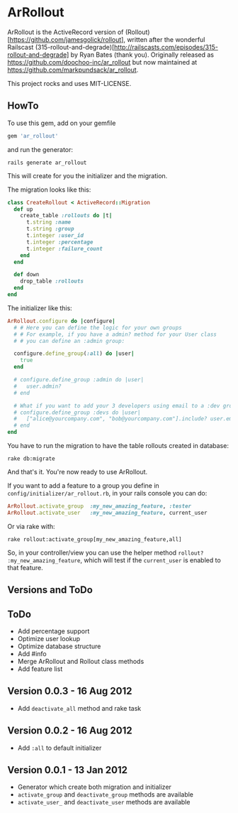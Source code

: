 # ArRollout

ArRollout is the ActiveRecord version of (Rollout)[https://github.com/jamesgolick/rollout], written
after the wonderful Railscast (315-rollout-and-degrade)[http://railscasts.com/episodes/315-rollout-and-degrade]
by Ryan Bates (thank you).
Originally released as https://github.com/doochoo-inc/ar_rollout but now maintained at https://github.com/markpundsack/ar_rollout.


This project rocks and uses MIT-LICENSE.

## HowTo

To use this gem, add on your gemfile

```ruby
gem 'ar_rollout'
```

and run the generator:

    rails generate ar_rollout

This will create for you the initializer and the migration.

The migration looks like this:

```ruby
class CreateRollout < ActiveRecord::Migration
  def up
    create_table :rollouts do |t|
      t.string :name
      t.string :group
      t.integer :user_id
      t.integer :percentage
      t.integer :failure_count
    end
  end

  def down
    drop_table :rollouts
  end
end
```

The initializer like this:

```ruby
ArRollout.configure do |configure|
  # # Here you can define the logic for your own groups
  # # For example, if you have a admin? method for your User class
  # # you can define an :admin group:

  configure.define_group(:all) do |user|
    true
  end

  # configure.define_group :admin do |user|
  #   user.admin?
  # end

  # What if you want to add your 3 developers using email to a :dev group?
  # configure.define_group :devs do |user|
  #   ["alice@yourcompany.com", "bob@yourcompany.com"].include? user.email
  # end
end
```

You have to run the migration to have the table rollouts created in database:

    rake db:migrate

And that's it. You're now ready to use ArRollout.

If you want to add a feature to a group you define in `config/initializer/ar_rollout.rb`, in your rails console
you can do:

```ruby
ArRollout.activate_group  :my_new_amazing_feature, :tester
ArRollout.activate_user   :my_new_amazing_feature, current_user
```

Or via rake with:

```
rake rollout:activate_group[my_new_amazing_feature,all]
```

So, in your controller/view you can use the helper method `rollout? :my_new_amazing_feature`, which will test if the
`current_user` is enabled to that feature.

## Versions and ToDo

## ToDo

- Add percentage support
- Optimize user lookup
- Optimize database structure
- Add #info
- Merge ArRollout and Rollout class methods
- Add feature list

## Version 0.0.3 - 16 Aug 2012
- Add `deactivate_all` method and rake task

## Version 0.0.2 - 16 Aug 2012
- Add `:all` to default initializer

## Version 0.0.1 - 13 Jan 2012
- Generator which create both migration and initializer
- `activate_group` and `deactivate_group` methods are available
- `activate_user_` and `deactivate_user` methods are available


